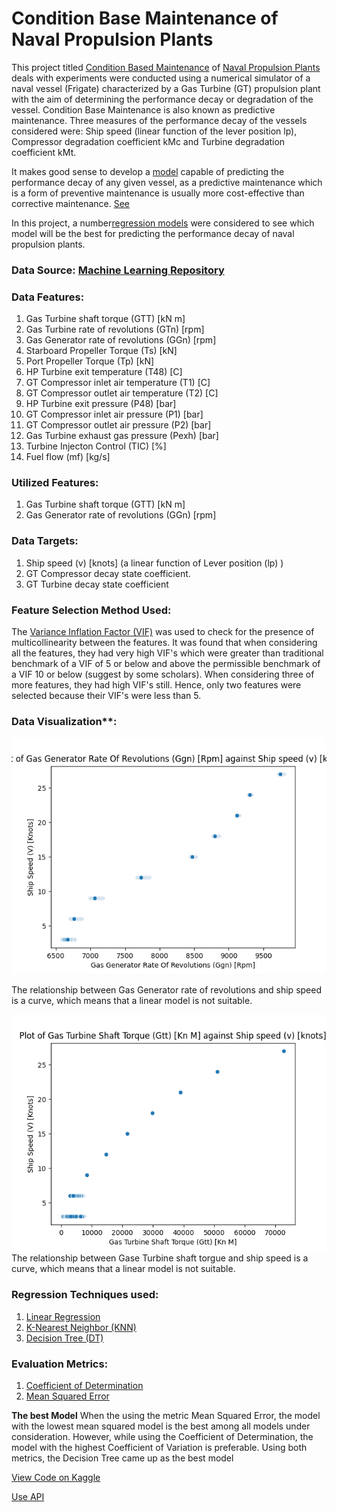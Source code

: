 # Condition Base Maintenance of Naval Propulsion Plants
This project titled [Condition Based Maintenance](https://en.wikipedia.org/wiki/Predictive_maintenance) 
of [Naval Propulsion Plants](https://en.wikipedia.org/wiki/Nuclear_marine_propulsion) deals with experiments were conducted using a numerical simulator of a naval 
vessel (Frigate) characterized by a Gas Turbine (GT) propulsion plant with the aim of 
determining the performance decay or degradation of the vessel. Condition Base Maintenance is also known as
predictive maintenance. 
    Three measures of the performance decay of the vessels considered were: Ship speed (linear function of 
the lever position lp), Compressor degradation coefficient kMc and Turbine degradation coefficient kMt.


It makes good sense to develop a
[model](https://learn.microsoft.com/en-us/windows/ai/windows-ml/what-is-a-machine-learning-model) 
capable of predicting the performance decay of any given vessel, as a predictive maintenance which is a form of 
preventive maintenance is usually more cost-effective than corrective maintenance. 
[See](https://roadtoreliability.com/types-of-maintenance/)

In this project, a number[regression models](https://learn.microsoft.com/en-us/training/modules/understand-regression-machine-learning/) 
were considered to see which model will be the best for predicting the performance decay of naval propulsion plants.

### Data Source: [Machine Learning Repository](https://archive.ics.uci.edu/ml/datasets/Condition+Based+Maintenance+of+Naval+Propulsion+Plants)

### Data Features:

1. Gas Turbine shaft torque (GTT) [kN m]
2. Gas Turbine rate of revolutions (GTn) [rpm]
3. Gas Generator rate of revolutions (GGn) [rpm]
4. Starboard Propeller Torque (Ts) [kN]
5. Port Propeller Torque (Tp) [kN]
6. HP Turbine exit temperature (T48) [C]
7. GT Compressor inlet air temperature (T1) [C]
8. GT Compressor outlet air temperature (T2) [C]
9. HP Turbine exit pressure (P48) [bar]
10. GT Compressor inlet air pressure (P1) [bar]
11. GT Compressor outlet air pressure (P2) [bar]
12. Gas Turbine exhaust gas pressure (Pexh) [bar]
13. Turbine Injecton Control (TIC) [%]
14. Fuel flow (mf) [kg/s]

### Utilized Features:
1. Gas Turbine shaft torque (GTT) [kN m]
2. Gas Generator rate of revolutions (GGn) [rpm]

### Data Targets:
1. Ship speed (v) [knots] (a linear function of Lever position (lp) )
2. GT Compressor decay state coefficient.
3. GT Turbine decay state coefficient

### Feature Selection Method Used:
The [Variance Inflation Factor (VIF)](https://www.google.com/url?sa=t&rct=j&q=&esrc=s&source=web&cd=&ved=2ahUKEwj-rvWLx5v_AhWJ_rsIHemtBwQQFnoECA4QAQ&url=https%3A%2F%2Fen.wikipedia.org%2Fwiki%2FVariance_inflation_factor&usg=AOvVaw39FcOQct2OEPZVWf72UUez) was used to check for the presence of multicollinearity between the features. 
It was found that when considering all the features, they had very high VIF's which were greater than traditional 
benchmark of a VIF of 5 or below and above the permissible benchmark of a VIF 10 or below (suggest by some scholars).
When considering three of more features, they had high VIF's still. Hence, only two features were selected because their
VIF's were less than 5.

### Data Visualization**:
<p>
    <img src="./cbm_images/Gas Generator rate of revolutions (GGn) [rpm]_Ship_speed_(v)_[knots].png">
    <p>
        The relationship between Gas Generator rate of revolutions and ship speed is a curve, which means that a linear
        model is not suitable.
    </p>
</p>
<p> 
    <img src="./cbm_images/Gas Turbine shaft torque (GTT) [kN m]_Ship_speed_(v)_[knots].png">
        The relationship between Gase Turbine shaft torgue and ship speed is a curve, which means that a linear
        model is not suitable.
    </p>
    </p>
</p>


### Regression Techniques used:
1. [Linear Regression](https://www.oxfordreference.com/display/10.1093/oi/authority.20110803100107226;jsessionid=BAD370C49344F63EAF545090E2E032DE)
2. [K-Nearest Neighbor (KNN)](ttps://online.stat.psu.edu/stat508/lesson/k)
3. [Decision Tree (DT)](https://online.stat.psu.edu/stat857/node/236/)

### Evaluation Metrics: 
1. [Coefficient of Determination](https://www.oxfordreference.com/display/10.1093/oi/authority.20110803095621787#:~:text=In%20statistics%2C%20a%20measure%20of,Symbol%3A%20R2.)
2. [Mean Squared Error](https://statisticsbyjim.com/regression/mean-squared-error-mse/#:~:text=The%20calculations%20for%20the%20mean,by%20the%20number%20of%20observations.)

**The best Model**
When the using the metric Mean Squared Error, the model with the lowest mean squared model is the best among all models 
under consideration. However, while using the Coefficient of Determination, the model with the highest Coefficient of 
Variation is preferable. Using both metrics, the Decision Tree came up as the best model

[View Code on Kaggle]()

[Use API]()


